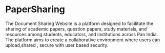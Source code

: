 # PaperSharing
The Document Sharing Website is a platform designed to facilitate the sharing of academic papers, question papers, study materials, and resources among students, educators, and institutions across Pan India. The platform aims to create a collaborative environment where users can upload,shared , secure with user based security.
